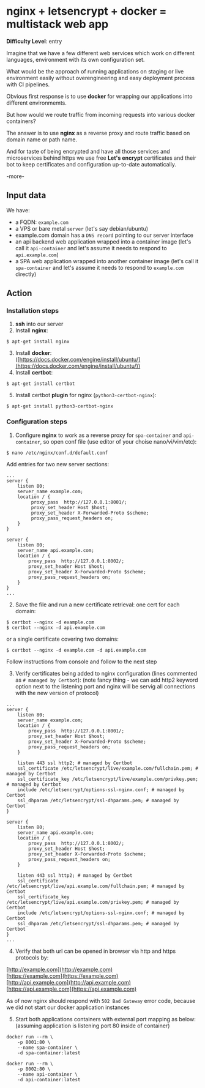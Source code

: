 # nginx + letsencrypt + docker = multistack web app

**Difficulty Level**: entry

Imagine that we have a few different web services which work on different
languages, environment with its own configuration set.

What would be the approach of running applications on staging or live
environment easily without overengineering and easy deployment process with CI
pipelines.

Obvious first response is to use **docker** for wrapping our applications into
different environmemts.

But how would we route traffic from incoming requests into various docker
containers?

The answer is to use **nginx** as a reverse proxy and route traffic based on domain
name or path name.

And for taste of being encrypted and have all those services and microservices
behind https we use free **Let's encrypt** certificates and their bot to keep
certificates and configuration up-to-date automatically.

-more-

## Input data

We have:

- a FQDN: `example.com`
- a VPS or bare metal `server` (let's say debian/ubuntu)
- example.com domain has a `DNS record` pointing to our server interface
- an api backend web application wrapped into a container image (let's call it
`api-container`  and let's assume it needs to respond to `api.example.com`)
- a SPA web application wrapped into another container image (let's call it
`spa-container` and let's assume it needs to respond to `example.com` directly)

## Action

### Installation steps
1. **ssh** into our server
2. Install **nginx**:
```
$ apt-get install nginx
```
3. Install **docker**:  
([https://docs.docker.com/engine/install/ubuntu/](https://docs.docker.com/engine/install/ubuntu/))
4. Install **certbot**:
```
$ apt-get install certbot
```
5. Install certbot **plugin** for nginx (`python3-certbot-nginx`):
```
$ apt-get install python3-certbot-nginx
```

### Configuration steps

1. Configure **nginx** to work as a reverse proxy for `spa-container` and
`api-container`, so open conf file (use editor of your choise nano/vi/vim/etc):
```
$ nano /etc/nginx/conf.d/default.conf
```
Add entries for two new server sections:
```
...
server {
    listen 80;
    server_name example.com;
    location / {
         proxy_pass  http://127.0.0.1:8001/;
         proxy_set_header Host $host;
         proxy_set_header X-Forwarded-Proto $scheme;
         proxy_pass_request_headers on;
    }
}

server {
    listen 80;
    server_name api.example.com;
    location / {
        proxy_pass  http://127.0.0.1:8002/;
        proxy_set_header Host $host;
        proxy_set_header X-Forwarded-Proto $scheme;
        proxy_pass_request_headers on;
    }
}
...
```
2. Save the file and run a new certificate retrieval:
one cert for each domain:
```
$ certbot --nginx -d example.com
$ certbot --nginx -d api.example.com
```
or a single certificate covering two domains:
```
$ certbot --nginx -d example.com -d api.example.com
```
Follow instructions from console and follow to the next step

3. Verify certificates being added to nginx configuration (lines commented as `# managed by Certbot`):
(note fancy thing - we can add http2 keyword option next to the listening port
and nginx will be servig all connections with the new version of protocol)
```
...
server {
    listen 80;
    server_name example.com;
    location / {
        proxy_pass  http://127.0.0.1:8001/;
        proxy_set_header Host $host;
        proxy_set_header X-Forwarded-Proto $scheme;
        proxy_pass_request_headers on;
    }

    listen 443 ssl http2; # managed by Certbot
    ssl_certificate /etc/letsencrypt/live/example.com/fullchain.pem; # managed by Certbot
    ssl_certificate_key /etc/letsencrypt/live/example.com/privkey.pem; # managed by Certbot
    include /etc/letsencrypt/options-ssl-nginx.conf; # managed by Certbot
    ssl_dhparam /etc/letsencrypt/ssl-dhparams.pem; # managed by Certbot
}

server {
    listen 80;
    server_name api.example.com;
    location / {
        proxy_pass  http://127.0.0.1:8002/;
        proxy_set_header Host $host;
        proxy_set_header X-Forwarded-Proto $scheme;
        proxy_pass_request_headers on;
    }

    listen 443 ssl http2; # managed by Certbot
    ssl_certificate /etc/letsencrypt/live/api.example.com/fullchain.pem; # managed by Certbot
    ssl_certificate_key /etc/letsencrypt/live/api.example.com/privkey.pem; # managed by Certbot
    include /etc/letsencrypt/options-ssl-nginx.conf; # managed by Certbot
    ssl_dhparam /etc/letsencrypt/ssl-dhparams.pem; # managed by Certbot
}
...
```

4. Verify that both url can be opened in browser via http and https protocols by:

[http://example.com](http://example.com)  
[https://example.com](https://example.com)  
[http://api.example.com](http://api.example.com)  
[https://api.example.com](https://api.example.com)  

As of now nginx should respond with `502 Bad Gateway` error code, because we did
not start our docker application instances

5. Start both applications containers with external port mapping as below:
(assuming application is listening port 80 inside of container)
```
docker run --rm \
    -p 8001:80 \
    --name spa-container \
    -d spa-container:latest

docker run --rm \
    -p 8002:80 \
    --name api-container \
    -d api-container:latest
```
